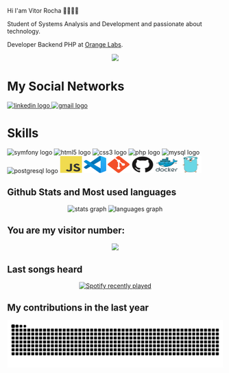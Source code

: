 <p align="left">Hi I'am Vitor Rocha 👋👨🏻‍💻</p>

<p align="left">Student of Systems Analysis and Development and passionate about technology.
 
Developer Backend PHP at [Orange Labs](https://orangelabs.com.br "Orange Labs").</p>

<div align="center">
  <img height="200" src="https://acegif.com/wp-content/uploads/cat-typing-2.gif"/>
</div>

<h1 align="left">My Social Networks</h1>

<div align="left">
  <a href="https://www.linkedin.com/in/vitorrch/" target="_blank">
    <img src="https://raw.githubusercontent.com/maurodesouza/profile-readme-generator/master/src/assets/icons/social/linkedin/default.svg" width="52" height="40" alt="linkedin logo"/>
  </a>
  <a href="mailto:vitorrocha3105@gmail.com" target="_blank">
    <img src="https://raw.githubusercontent.com/maurodesouza/profile-readme-generator/master/src/assets/icons/social/gmail/default.svg" width="52" height="40" alt="gmail logo"/>
  </a>
</div>

<h1 align="left">Skills</h1>

<div align="left">
  <img src="https://cdn.jsdelivr.net/gh/devicons/devicon/icons/symfony/symfony-original.svg" height="40" width="52" alt="symfony logo"/>
  <img src="https://cdn.jsdelivr.net/gh/devicons/devicon/icons/html5/html5-original.svg" height="40" width="52" alt="html5 logo"/>
  <img src="https://cdn.jsdelivr.net/gh/devicons/devicon/icons/css3/css3-original.svg" height="40" width="52" alt="css3 logo"/>
  <img src="https://cdn.jsdelivr.net/gh/devicons/devicon/icons/php/php-original.svg" height="40" width="52" alt="php logo"/>
  <img src="https://cdn.jsdelivr.net/gh/devicons/devicon/icons/mysql/mysql-original.svg" height="40" width="52" alt="mysql logo"/>
  <img src="https://cdn.jsdelivr.net/gh/devicons/devicon/icons/postgresql/postgresql-original.svg" height="40" width="52" alt="postgresql logo"/>
  <img src="https://raw.githubusercontent.com/devicons/devicon/master/icons/javascript/javascript-original.svg" height="40" width="52" alt="javascript logo"/>
  <img src="https://raw.githubusercontent.com/devicons/devicon/master/icons/vscode/vscode-original.svg" height="40" width="52" alt="vscode logo"/>
  <img src="https://raw.githubusercontent.com/devicons/devicon/master/icons/git/git-original.svg" height="40" width="52" alt="git logo"/>
  <img src="https://raw.githubusercontent.com/devicons/devicon/master/icons/github/github-original.svg" height="40" width="52" alt="github logo"/>
  <img src="https://raw.githubusercontent.com/devicons/devicon/master/icons/docker/docker-original-wordmark.svg" height="40" width="52" alt="docker logo"/>
  <img src="https://raw.githubusercontent.com/devicons/devicon/master/icons/go/go-original.svg" height="40" width="52" alt="go lang logo"/>
</div>

<h2 align="left">Github Stats and Most used languages</h2>

<div align="center">
  <img src="https://github-readme-stats.vercel.app/api?username=potatowski&hide_title=false&hide_rank=false&show_icons=true&include_all_commits=true&count_private=true&disable_animations=false&theme=gotham&locale=en&hide_border=false" height="150" alt="stats graph"/>
  <img src="https://github-readme-stats.vercel.app/api/top-langs/?locale=en&hide_title=false&layout=compact&card_width=320&langs_count=5&theme=gotham&hide_border=false&username=potatowski" height="150" alt="languages graph"/>
</div>

<h2 align="left">You are my visitor number:</h2>

<div align="center">
  <img src="https://profile-counter.glitch.me/potatowski/count.svg?"  />
</div>


<h2 align="left">Last songs heard</h2>

<div align="center">
  <a href="https://open.spotify.com/user/226s6zj7rjxugkeedalkcihuy">
    <img src="https://spotify-recently-played-readme.vercel.app/api?user=226s6zj7rjxugkeedalkcihuy&count=5&unique=true" alt="Spotify recently played"  />
  </a>
</div>

###
<h2 align="left">My contributions in the last year</h2>

<div align="center">
  <img src="https://raw.githubusercontent.com/potatowski/potatowski/output/github-contribution-grid-snake.svg" alt="Contributions in the last year"/>
</div>
